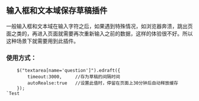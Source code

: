 ## 输入框和文本域保存草稿插件

一般输入框和文本域在输入字符之后，如果遇到特殊情况，如浏览器奔溃，跳出页面之类的，再进入页面就需要再次重新输入之前的数据，这样的体验很不好。所以这种场景下就需要用到此插件。

### 使用方式：

```
	$("textarea[name='question']").edraft({
		timeout:3000,     //存为草稿的间隔时间
		autoRealse:true   //设置此值时，停留在页面上30分钟后自动释放缓存
	});
`Test
